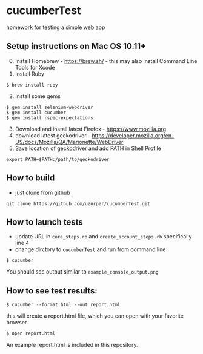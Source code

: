 # cucumberTest
homework for testing a simple web app

## Setup instructions on Mac OS 10.11+

0. Install Homebrew - https://brew.sh/ - this may also install Command Line Tools for Xcode
1. Install Ruby
```
$ brew install ruby
```
2. Install some gems
```
$ gem install selenium-webdriver
$ gem install cucumber
$ gem install rspec-expectations
```

3. Download and install latest Firefox - https://www.mozilla.org
4. download latest geckodriver - https://developer.mozilla.org/en-US/docs/Mozilla/QA/Marionette/WebDriver
5. Save location of geckodriver and add PATH in Shell Profile
```
export PATH=$PATH:/path/to/geckodriver
```

## How to build
- just clone from github

```
git clone https://github.com/uzurper/cucumberTest.git
```

## How to launch tests

- update URL in `core_steps.rb` and `create_account_steps.rb` specifically line 4
- change dirctory to `cucumberTest` and run from command line

```
$ cucumber
```

You should see output similar to `example_console_output.png`

## How to see test results:
```
$ cucumber --format html --out report.html
```

this will create a report.html file, which you can open with your favorite browser.
```
$ open report.html
```

An example report.html is included in this repository.
